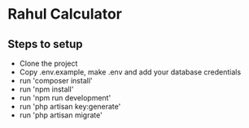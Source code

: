 <h1>Rahul Calculator</h1>
<h2>Steps to setup</h2>
<ul>
    <li>Clone the project</li>
    <li>Copy .env.example, make .env and add your database credentials</li>
    <li>run 'composer install'</li>
    <li>run 'npm install'</li>
    <li>run 'npm run development'</li>
    <li>run 'php artisan key:generate'</li>
    <li>run 'php artisan migrate'</li>
    </ul>
